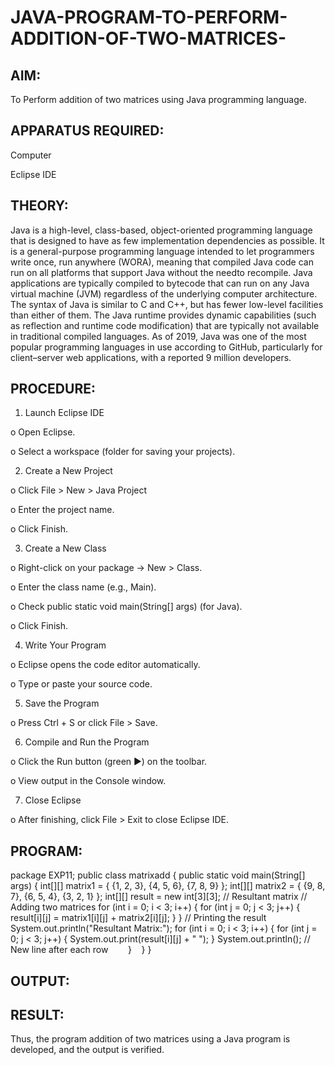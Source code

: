 # JAVA-PROGRAM-TO-PERFORM-ADDITION-OF-TWO-MATRICES-

## AIM:
To Perform addition of two matrices using Java programming language.

## APPARATUS REQUIRED:

Computer

Eclipse IDE

## THEORY:

Java is a high-level, class-based, object-oriented programming language that is designed to have as few implementation dependencies as possible. It is a general-purpose programming language intended to let programmers write once, run anywhere (WORA), meaning that compiled Java code can run on all platforms that support Java without the needto recompile. Java applications are typically compiled to bytecode that can run on any Java virtual machine (JVM) regardless of the underlying computer architecture. The syntax of Java is similar to C and C++, but has fewer low-level facilities than either of them. The Java runtime provides dynamic capabilities (such as reflection and runtime code modification) that are typically not available in traditional compiled languages. As of 2019, Java was one of the most popular programming languages in use according to GitHub, particularly for client–server web applications, with a reported 9 million developers.


## PROCEDURE:

1. Launch Eclipse IDE

o Open Eclipse.

o Select a workspace (folder for saving your projects).

2. Create a New Project

o Click File > New > Java Project

o Enter the project name.

o Click Finish.

3. Create a New Class 

o Right-click on your package → New > Class.

o Enter the class name (e.g., Main).

o Check public static void main(String[] args) (for Java).

o Click Finish.

4. Write Your Program

o Eclipse opens the code editor automatically.

o Type or paste your source code.

5. Save the Program

o Press Ctrl + S or click File > Save.

6. Compile and Run the Program

o Click the Run button (green ▶) on the toolbar.

o View output in the Console window.

7. Close Eclipse

o After finishing, click File > Exit to close Eclipse IDE.


## PROGRAM:

package EXP11;
public class matrixadd {
   public static void main(String[] args) {
       int[][] matrix1 = {
           {1, 2, 3},
           {4, 5, 6},
           {7, 8, 9}
       };
       int[][] matrix2 = {
           {9, 8, 7},
           {6, 5, 4},
           {3, 2, 1}
       };
       int[][] result = new int[3][3]; // Resultant matrix
       // Adding two matrices
       for (int i = 0; i < 3; i++) {
           for (int j = 0; j < 3; j++) {
               result[i][j] = matrix1[i][j] + matrix2[i][j];
           }
       }
       // Printing the result
       System.out.println("Resultant Matrix:");
       for (int i = 0; i < 3; i++) {
           for (int j = 0; j < 3; j++) {
               System.out.print(result[i][j] + " ");
           }
           System.out.println(); // New line after each row
       }
   }
}

## OUTPUT:

## RESULT:

Thus, the program addition of two matrices using a Java program is developed, and the output is verified. 


